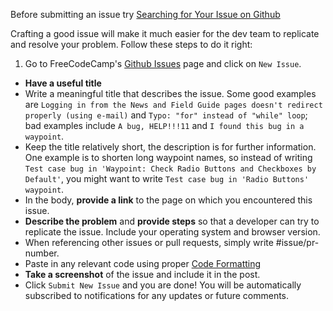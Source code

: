 Before submitting an issue try [Searching for Your Issue on Github](https://github.com/FreeCodeCamp/FreeCodeCamp/wiki/Searching-for-Your-Issue-on-Github)

Crafting a good issue will make it much easier for the dev team to replicate and resolve your problem. Follow these steps to do it right:

1. Go to FreeCodeCamp's [Github Issues](https://github.com/FreeCodeCamp/FreeCodeCamp/issues) page and click on `New Issue`.
* **Have a useful title**
 * Write a meaningful title that describes the issue. Some good examples are `Logging in from the News and Field Guide pages doesn't redirect properly (using e-mail)` and `Typo: "for" instead of "while" loop`; bad examples include `A bug, HELP!!!11` and `I found this bug in a waypoint`.
 * Keep the title relatively short, the description is for further information. One example is to shorten long waypoint names, so instead of writing `Test case bug in 'Waypoint: Check Radio Buttons and Checkboxes by Default'`, you might want to write `Test case bug in 'Radio Buttons' waypoint`.
* In the body, **provide a link** to the page on which you encountered this issue.
* **Describe the problem** and **provide steps** so that a developer can try to replicate the issue.  Include your operating system and browser version.
 * When referencing other issues or pull requests, simply write #issue/pr-number.
* Paste in any relevant code using proper [Code Formatting](https://github.com/FreeCodeCamp/FreeCodeCamp/wiki/code-formatting)
* **Take a screenshot** of the issue and include it in the post.
* Click `Submit New Issue` and you are done! You will be automatically subscribed to notifications for any updates or future comments.